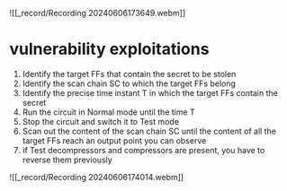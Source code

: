 
![[_record/Recording 20240606173649.webm]]


# vulnerability exploitations

1. Identify the target FFs that contain the secret to be stolen
2. Identify the scan chain SC to which the target FFs belong
3. Identify the precise time instant T in which the target FFs contain the secret
4. Run the circuit in Normal mode until the time T
5. Stop the circuit and switch it to Test mode
6. Scan out the content of the scan chain SC until the content of all the target FFs reach an output point you can observe
7. if Test decompressors and compressors are present, you have to reverse them previously


![[_record/Recording 20240606174014.webm]]


